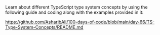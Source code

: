 Learn about different TypeScript type system concepts by using the following guide and coding along with the examples provided in it:

https://github.com/AsharibAli/100-days-of-code/blob/main/day-66/TS-Type-System-Concepts/README.md